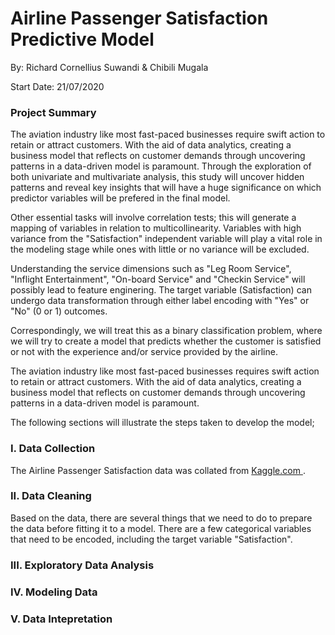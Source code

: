 # Airline Passenger Satisfaction Predictive Model

By: Richard Cornellius Suwandi & Chibili Mugala

Start Date: 21/07/2020

### Project Summary

The aviation industry like most fast-paced businesses require swift action to retain or attract customers. With the aid of data analytics, creating a business model that reflects on customer demands through uncovering patterns in a data-driven model is paramount. Through the exploration of both univariate and multivariate analysis, this study will uncover hidden patterns and reveal key insights that will have a huge significance on which predictor variables will be prefered in the final model. 

Other essential tasks will involve correlation tests; this will generate a mapping of variables in relation to multicollinearity. Variables with high variance from the "Satisfaction" independent variable will play a vital role in the modeling stage while ones with little or no variance will be excluded. 

Understanding the service dimensions such as "Leg Room Service", "Inflight Entertainment", "On-board Service" and "Checkin Service" will possibly lead to feature enginering. The target variable (Satisfaction) can undergo data transformation through either label encoding with "Yes" or "No" (0 or 1) outcomes. 

Correspondingly, we will treat this as a binary classification problem, where we will try to create a model that predicts whether the customer is satisfied or not with the experience and/or service provided by the airline.

The aviation industry like most fast-paced businesses requires swift action to retain or attract customers. With the aid of data analytics, creating a business model that reflects on customer demands through uncovering patterns in a data-driven model is paramount.

The following sections will illustrate the steps taken to develop the model;

### I. Data Collection

The Airline Passenger Satisfaction data was collated from [Kaggle.com ](https://www.kaggle.com/teejmahal20/airline-passenger-satisfaction). 

### II. Data Cleaning

Based on the data, there are several things that we need to do to prepare the data before fitting it to a model. There are a few categorical variables that need to be encoded, including the target variable "Satisfaction".


### III. Exploratory Data Analysis




### IV. Modeling Data



### V. Data Intepretation


